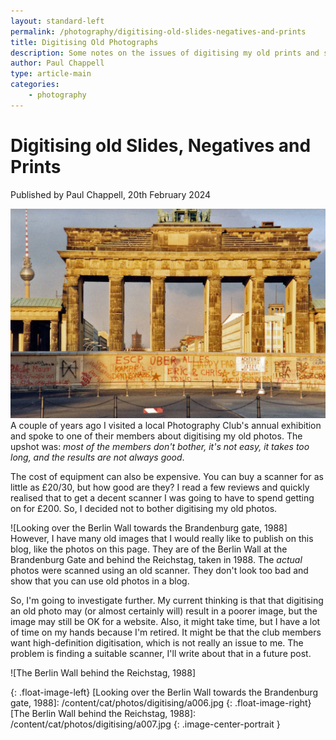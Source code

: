 ```yaml
---
layout: standard-left
permalink: /photography/digitising-old-slides-negatives-and-prints
title: Digitising Old Photographs
description: Some notes on the issues of digitising my old prints and slides.
author: Paul Chappell
type: article-main
categories:
    - photography
---
```

# Digitising old Slides, Negatives and Prints

<span class="whoandwhen">Published by Paul Chappell, 20th February 2024</span>

![The Berlin Wall at the Brandenburg gate, 1988] A couple of years ago I visited a local Photography Club's annual exhibition and spoke to one of their members about digitising my old photos. The upshot was: *most of the members don't bother, it's not easy, it takes too long, and the results are not always good*.

The cost of equipment can also be expensive. You can buy a scanner for as little as £20/30, but how good are they? I read a few reviews and quickly realised that to get a decent scanner I was going to have to spend getting on for £200. So, I decided not to bother digitising my old photos.

![Looking over the Berlin Wall towards the Brandenburg gate, 1988] However, I have many old images that I would really like to publish on this blog, like the photos on this page. They are of the Berlin Wall at the Brandenburg Gate and behind the Reichstag, taken in 1988. The *actual* photos were scanned using an old scanner. They don't look too bad and show that you can use old photos in a blog. 

So, I'm going to investigate further. My current thinking is that that digitising an old photo may (or almost certainly will) result in a poorer image, but the image may still be OK for a website. Also, it might take time, but I have a lot of time on my hands because I'm retired. It might be that the club members want high-definition digitisation, which is not really an issue to me. The problem is finding a suitable scanner, I'll write about that in a future post. 

![The Berlin Wall behind the Reichstag, 1988]

[The Berlin Wall at the Brandenburg gate, 1988]: /content/cat/photos/digitising/a004.jpg 
{: .float-image-left}
[Looking over the Berlin Wall towards the Brandenburg gate, 1988]: /content/cat/photos/digitising/a006.jpg 
{: .float-image-right}
[The Berlin Wall behind the Reichstag, 1988]: /content/cat/photos/digitising/a007.jpg 
{: .image-center-portrait }
